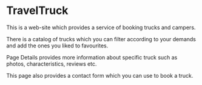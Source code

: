 # TravelTruck

This is a web-site which provides a service of booking trucks and campers.

There is a catalog of trucks which you can filter according to your demands and add the ones you liked to favourites.

Page Details provides more information about specific truck such as photos, characteristics, reviews etc.

This page also provides a contact form which you can use to book a truck.

